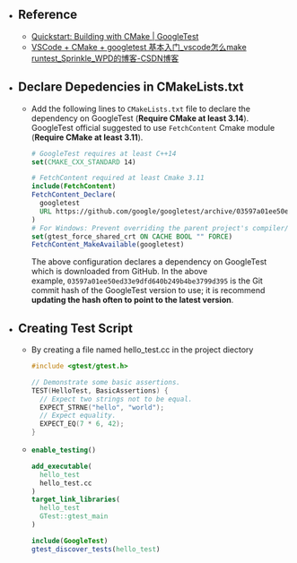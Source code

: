 - ## Reference
	- [Quickstart: Building with CMake | GoogleTest](https://google.github.io/googletest/quickstart-cmake.html)
	- [VSCode + CMake + googletest 基本入门_vscode怎么make runtest_Sprinkle_WPD的博客-CSDN博客](https://blog.csdn.net/qq_26915769/article/details/107028696?spm=1001.2101.3001.6650.1&utm_medium=distribute.pc_relevant.none-task-blog-2%7Edefault%7ECTRLIST%7ERate-1-107028696-blog-130151637.235%5Ev35%5Epc_relevant_increate_t0_download_v2_base&depth_1-utm_source=distribute.pc_relevant.none-task-blog-2%7Edefault%7ECTRLIST%7ERate-1-107028696-blog-130151637.235%5Ev35%5Epc_relevant_increate_t0_download_v2_base&utm_relevant_index=2)
- ## Declare Depedencies in CMakeLists.txt
	- Add the following lines to `CMakeLists.txt` file to declare the dependency on GoogleTest (**Require CMake at least 3.14**). GoogleTest official suggested to use `FetchContent` Cmake module (**Require CMake at least 3.11**).
	  
	  ```Cmake
	  # GoogleTest requires at least C++14
	  set(CMAKE_CXX_STANDARD 14)
	  
	  # FetchContent required at least Cmake 3.11
	  include(FetchContent)
	  FetchContent_Declare(
	    googletest
	    URL https://github.com/google/googletest/archive/03597a01ee50ed33e9dfd640b249b4be3799d395.zip
	  )
	  # For Windows: Prevent overriding the parent project's compiler/linker settings
	  set(gtest_force_shared_crt ON CACHE BOOL "" FORCE)
	  FetchContent_MakeAvailable(googletest)
	  ```
	  
	  The above configuration declares a dependency on GoogleTest which is downloaded from GitHub. In the above example, `03597a01ee50ed33e9dfd640b249b4be3799d395` is the Git commit hash of the GoogleTest version to use; it is recommend **updating the hash often to point to the latest version**.
- ## Creating Test Script
	- By creating a file named hello_test.cc in the project diectory
	  
	  ```c
	  #include <gtest/gtest.h>
	  
	  // Demonstrate some basic assertions.
	  TEST(HelloTest, BasicAssertions) {
	    // Expect two strings not to be equal.
	    EXPECT_STRNE("hello", "world");
	    // Expect equality.
	    EXPECT_EQ(7 * 6, 42);
	  }
	  ```
	- ```cmake
	  enable_testing()
	  
	  add_executable(
	    hello_test
	    hello_test.cc
	  )
	  target_link_libraries(
	    hello_test
	    GTest::gtest_main
	  )
	  
	  include(GoogleTest)
	  gtest_discover_tests(hello_test)
	  ```